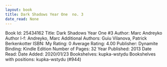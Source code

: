 ```yaml
---
layout: book
title: Dark Shadows Year One  no. 3
date_read: None
---
```


Book Id: 25434162
Title: Dark Shadows Year One #3
Author: Marc Andreyko
Author l-f: Andreyko, Marc
Additional Authors: Guiu Vilanova, Patrick Berkenkotter
ISBN: 
My Rating: 0
Average Rating: 4.00
Publisher: Dynamite
Binding: Kindle Edition
Number of Pages: 32
Year Published: 2013
Date Read: 
Date Added: 2020/01/23
Bookshelves: kupka-wstydu
Bookshelves with positions: kupka-wstydu (#944)

